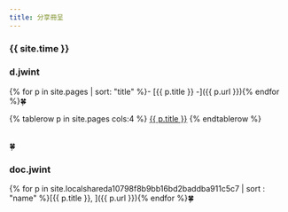 ```yaml
---
title: 分享冊呈
---
```


### {{ site.time }}

### d.jwint

{% for p in site.pages | sort: "title" %}- [{{ p.title }}   -]({{ p.url }}){% endfor %}🍀


<table>
{% tablerow p in site.pages cols:4 %}
  <a href="{{ p.url }}">{{ p.title }}</a>
{% endtablerow %}
</table>🍀

### doc.jwint

{% for p in site.localshareda10798f8b9bb16bd2baddba911c5c7 | sort : "name" %}[{{ p.title }}, ]({{ p.url }}){% endfor %}🍀

